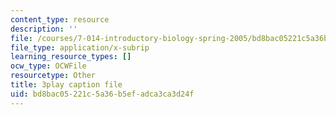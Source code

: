 ```yaml
---
content_type: resource
description: ''
file: /courses/7-014-introductory-biology-spring-2005/bd8bac05221c5a36b5efadca3ca3d24f_1000887.vtt
file_type: application/x-subrip
learning_resource_types: []
ocw_type: OCWFile
resourcetype: Other
title: 3play caption file
uid: bd8bac05-221c-5a36-b5ef-adca3ca3d24f
---
```

